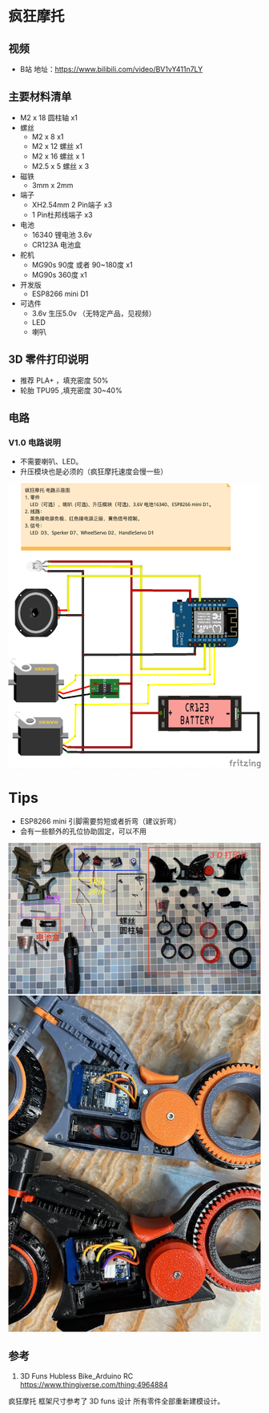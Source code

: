# 疯狂摩托


## 视频
* B站 地址：https://www.bilibili.com/video/BV1vY411n7LY



## 主要材料清单
* M2 x 18 圆柱轴 x1
*  螺丝
	*  M2 x 8   x1
	*  M2 x 12 螺丝  x1
	*  M2 x 16 螺丝  x 1
	*  M2.5 x 5 螺丝 x 3
*  磁铁
	* 3mm x 2mm
*  端子
	*   XH2.54mm    2 Pin端子 x3
	*   1 Pin杜邦线端子 x3
*  电池 
	*  16340 锂电池 3.6v
	*  CR123A 电池盒
*  舵机
	* MG90s 90度 或者 90~180度 x1
	* MG90s 360度 x1
*  开发版
	* ESP8266 mini D1
* 可选件
	* 3.6v 生压5.0v （无特定产品，见视频）
	* LED 
	* 喇叭

## 3D 零件打印说明
* 推荐 PLA+  ，填充密度 50%
* 轮胎 TPU95 ,填充密度  30~40%




## 电路

###  V1.0  电路说明
*  不需要喇叭、LED。  
*  升压模块也是必须的（疯狂摩托速度会慢一些）


![](./image/schematic.png)



# Tips

* ESP8266 mini 引脚需要剪短或者折弯（建议折弯）
* 会有一些额外的孔位协助固定，可以不用

![](./image/assemble.jpg)
![](./image/example.jpg)



## 参考

1. 3D Funs Hubless Bike_Arduino RC
https://www.thingiverse.com/thing:4964884

 疯狂摩托 框架尺寸参考了 3D funs  设计 所有零件全部重新建模设计。